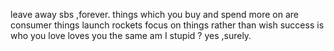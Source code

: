 leave away sbs ,forever.
things which you buy and spend more on are consumer things
 launch rockets 
focus on things rather than wish
 success is who you love loves you the same
am I stupid ?  yes ,surely.
